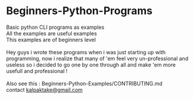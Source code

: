 # Beginners-Python-Programs
Basic python CLI programs as examples<br>
All the examples are useful examples<br>
This examples are of beginners level<br>
<br>
Hey guys i wrote these programs when i was just starting up with programming, now i realize that many of 'em feel very un-professional and useless so i decided to go one by one through all and make 'em more usefull and professional !
<br><br>
Also see this : Beginners-Python-Examples/CONTRIBUTING.md<br>
contact kalpaktake@gmail.com
